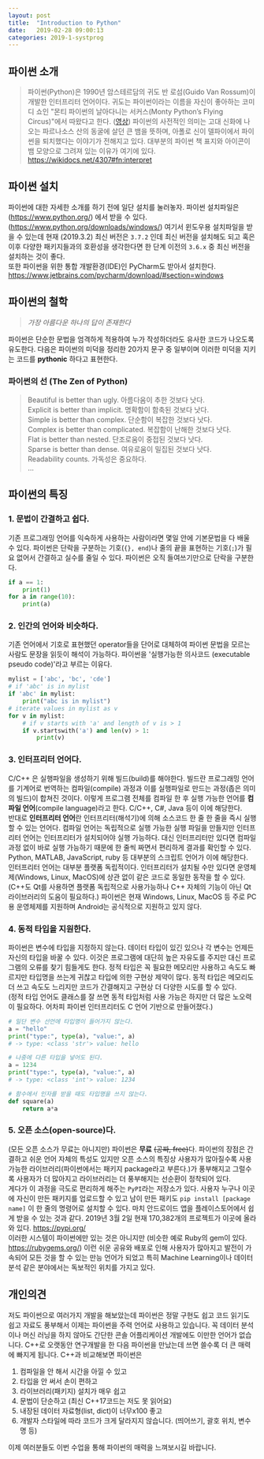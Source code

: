 ```yaml
---
layout: post
title:  "Introduction to Python"
date:   2019-02-28 09:00:13
categories: 2019-1-systprog
---
```


## 파이썬 소개

 > 파이썬(Python)은 1990년 암스테르담의 귀도 반 로섬(Guido Van Rossum)이 개발한 인터프리터 언어이다. 귀도는 파이썬이라는 이름을 자신이 좋아하는 코미디 쇼인 "몬티 파이썬의 날아다니는 서커스(Monty Python’s Flying Circus)"에서 따왔다고 한다. ([영상](https://www.youtube.com/watch?v=C-M2hs3sXGo&index=1&list=PLutTviYZk9KhOPSfWfBMU4-VNRCs6S4Jr)) 파이썬의 사전적인 의미는 고대 신화에 나오는 파르나소스 산의 동굴에 살던 큰 뱀을 뜻하며, 아폴로 신이 델파이에서 파이썬을 퇴치했다는 이야기가 전해지고 있다. 대부분의 파이썬 책 표지와 아이콘이 뱀 모양으로 그려져 있는 이유가 여기에 있다. <https://wikidocs.net/4307#fn:interpret>

## 파이썬 설치

파이썬에 대한 자세한 소개를 하기 전에 일단 설치를 눌러놓자. 파이썬 설치파일은 (<https://www.python.org/>) 에서 받을 수 있다.(<https://www.python.org/downloads/windows/>) 여기서 윈도우용 설치파일을 받을 수 있는데 현재 (2019.3.2) 최신 버전은 `3.7.2` 인데 최신 버전을 설치해도 되고 혹은 이후 다양한 패키지들과의 호환성을 생각한다면 한 단계 이전의 `3.6.x` 중 최신 버전을 설치하는 것이 좋다.  
또한 파이썬을 위한 통합 개발환경(IDE)인 PyCharm도 받아서 설치한다.     <https://www.jetbrains.com/pycharm/download/#section=windows>


## 파이썬의 철학

> *가장 아름다운 하나의 답이 존재한다*

파이썬은 단순한 문법을 엄격하게 적용하여 누가 작성하더라도 유사한 코드가 나오도록 유도한다. 다음은 파이썬의 미덕을 정리한 20가지 문구 중 일부이며 이러한 미덕을 지키는 코드를 **pythonic** 하다고 표현한다.

### 파이썬의 선 (The Zen of Python)

> Beautiful is better than ugly. 아름다움이 추한 것보다 낫다.  
> Explicit is better than implicit. 명확함이 함축된 것보다 낫다.  
> Simple is better than complex. 단순함이 복잡한 것보다 낫다.  
> Complex is better than complicated. 복잡함이 난해한 것보다 낫다.  
> Flat is better than nested. 단조로움이 중접된 것보다 낫다.  
> Sparse is better than dense. 여유로움이 밀집된 것보다 낫다.  
> Readability counts. 가독성은 중요하다.  
> ... 

## 파이썬의 특징

### 1. 문법이 간결하고 쉽다.

기존 프로그래밍 언어를 익숙하게 사용하는 사람이라면 몇일 안에 기본문법을 다 배울 수 있다. 파이썬은 단락을 구분하는 기호(`{}, end`)나 줄의 끝을 표현하는 기호(`;`)가 필요 없어서 간결하고 실수를 줄일 수 있다. 파이썬은 오직 들여쓰기만으로 단락을 구분한다.

```python
if a == 1:
	print(1)
for a in range(10):
	print(a)
```

### 2. 인간의 언어와 비슷하다.

기존 언어에서 기호로 표현했던 operator들을 단어로 대체하여 파이썬 문법을 모르는 사람도 문장을 읽듯이 해석이 가능하다. 파이썬을 '실행가능한 의사코드 (executable pseudo code)'라고 부르는 이유다.
```python
mylist = ['abc', 'bc', 'cde']
# if 'abc' is in mylist
if 'abc' in mylist:
	print("abc is in mylist")
# iterate values in mylist as v
for v in mylist:
	# if v starts with 'a' and length of v is > 1
	if v.startswith('a') and len(v) > 1:
		print(v)
```

### 3. 인터프리터 언어다.

C/C++ 은 실행파일을 생성하기 위해 빌드(build)를 해야한다. 빌드란 프로그래밍 언어를 기계어로 번역하는 컴파일(compile) 과정과 이를 실행파일로 만드는 과정(좁은 의미의 빌드)이 합쳐진 것이다. 이렇게 프로그램 전체를 컴파일 한 후 실행 가능한 언어를 **컴파일 언어**(compile language)라고 한다. C/C++, C#, Java 등이 이에 해당한다.  
반대로 **인터프리터 언어**란 인터프리터(해석기)에 의해 소스코드 한 줄 한 줄을 즉시 실행할 수 있는 언어다. 컴파일 언어는 독립적으로 실행 가능한 실행 파일을 만들지만 인터프리터 언어는 인터프리터가 설치되어야 실행 가능하다. 대신 인터프리터만 있다면 컴파일 과정 없이 바로 실행 가능하기 때문에 한 줄씩 짜면서 편리하게 결과를 확인할 수 있다. Python, MATLAB, JavaScript, ruby 등 대부분의 스크립트 언어가 이에 해당한다.   
인터프리터 언어는 대부분 플랫폼 독립적이다. 인터프리터가 설치될 수만 있다면 운영체제(Windows, Linux, MacOS)에 상관 없이 같은 코드로 동일한 동작을 할 수 있다. (C++도 Qt를 사용하면 플랫폼 독립적으로 사용가능하나 C++ 자체의 기능이 아닌 Qt 라이브러리의 도움이 필요하다.) 파이썬은 현재 Windows, Linux, MacOS 등 주로 PC용 운영체제를 지원하며 Android는 공식적으로 지원하고 있지 않다.  

### 4. 동적 타입을 지원한다.

파이썬은 변수에 타입을 지정하지 않는다. 데이터 타입이 있긴 있으나 각 변수는 언제든 자신의 타입을 바꿀 수 있다. 이것은 프로그램에 대단히 높은 자유도를 주지만 대신 프로그램의 오류를 찾기 힘들게도 한다. 정적 타입은 꼭 필요한 메모리만 사용하고 속도도 빠르지만 타입명을 쓰는게 귀찮고 타입에 의한 구현상 제약이 많다. 동적 타입은 메모리도 더 쓰고 속도도 느리지만 코드가 간결해지고 구현상 더 다양한 시도를 할 수 있다.  
(정적 타입 언어도 클래스를 잘 쓰면 동적 타입처럼 사용 가능은 하지만 더 많은 노오력이 필요하다. 어차피 파이썬 인터프리터도 C 언어 기반으로 만들어졌다.)

```python
# 일단 변수 선언에 타입명이 들어가지 않는다.
a = "hello"
print("type:", type(a), "value:", a)
# -> type: <class 'str'> value: hello

# 나중에 다른 타입을 넣어도 된다.
a = 1234
print("type:", type(a), "value:", a)
# -> type: <class 'int'> value: 1234

# 함수에서 인자를 받을 때도 타입명을 쓰지 않는다.
def square(a)
	return a*a
```

### 5. 오픈 소스(open-source)다.

(모든 오픈 소스가 무료는 아니지만) 파이썬은 **무료** ~~(공짜, free)~~다. 파이썬의 장점은 간결하고 쉬운 언어 자체의 특성도 있지만 오픈 소스의 특징상 사용자가 많아질수록 사용가능한 라이브러리(파이썬에서는 패키지 package라고 부른다.)가 풍부해지고 그럴수록 사용자가 더 많아지고 라이브러리는 더 풍부해지는 선순환이 정착되어 있다.  
게다가 이 과정을 극도로 편리하게 해주는 `PyPI`라는 저장소가 있다. 사용자 누구나 이곳에 자신이 만든 패키지를 업로드할 수 있고 남이 만든 패키도 `pip install [package name]` 이 한 줄의 명령어로 설치할 수 있다. 마치 안드로이드 앱을 플레이스토어에서 쉽게 받을 수 있는 것과 같다. 2019년 3월 2일 현재 170,382개의 프로젝트가 이곳에 올라와 있다. <https://pypi.org/>  
이러한 시스템이 파이썬에만 있는 것은 아니지만 (비슷한 예로 Ruby의 gem이 있다. <https://rubygems.org/>) 이런 쉬운 공유와 배포로 인해 사용자가 많아지고 발전이 가속되어 모든 것을 할 수 있는 만능 언어가 되었고 특히 Machine Learning이나 데이터 분석 같은 분야에서는 독보적인 위치를 가지고 있다.


## 개인의견

저도 파이썬으로 여러가지 개발을 해보았는데 파이썬은 정말 구현도 쉽고 코드 읽기도 쉽고 자료도 풍부해서 이제는 파이썬을 주력 언어로 사용하고 있습니다. 꼭 데이터 분석이나 머신 러닝을 하지 않아도 간단한 콘솔 어플리케이션 개발에도 이만한 언어가 없습니다. C++로 오랫동안 연구개발을 한 다음 파이썬을 만났는데 쓰면 쓸수록 더 큰 매력에 빠지게 됩니다. C++과 비교해보면 파이썬은 
1. 컴파일을 안 해서 시간을 아낄 수 있고
2. 타입을 안 써서 손이 편하고
3. 라이브러리(패키지) 설치가 매우 쉽고
4. 문법이 단순하고 (최신 C++17코드는 저도 못 읽어요)
5. 내장된 데이터 자료형(list, dict)이 너무x100 좋고
6. 개발자 스타일에 따라 코드가 크게 달라지지 않습니다. (띄어쓰기, 괄호 위치, 변수명 등)

이제 여러분들도 이번 수업을 통해 파이썬의 매력을 느껴보시길 바랍니다.

